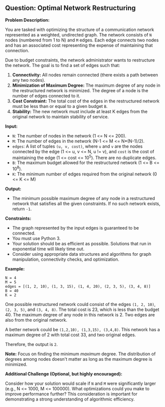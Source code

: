 ## Question: Optimal Network Restructuring

**Problem Description:**

You are tasked with optimizing the structure of a communication network represented as a weighted, undirected graph. The network consists of `N` nodes (numbered from 1 to N) and `M` edges. Each edge connects two nodes and has an associated cost representing the expense of maintaining that connection.

Due to budget constraints, the network administrator wants to restructure the network. The goal is to find a set of edges such that:

1.  **Connectivity:** All nodes remain connected (there exists a path between any two nodes).
2.  **Minimization of Maximum Degree:** The maximum degree of any node in the restructured network is minimized. The degree of a node is the number of edges connected to it.
3.  **Cost Constraint:** The total cost of the edges in the restructured network must be less than or equal to a given budget `B`.
4. **Stability:** The new network must include at least K edges from the original network to maintain stability of service.

**Input:**

*   `N`: The number of nodes in the network (1 <= N <= 200).
*   `M`: The number of edges in the network (N-1 <= M <= N*(N-1)/2).
*   `edges`: A list of tuples `(u, v, cost)`, where `u` and `v` are the nodes connected by the edge (1 <= u, v <= N, u != v), and `cost` is the cost of maintaining the edge (1 <= cost <= 10<sup>5</sup>).  There are no duplicate edges.
*   `B`: The maximum budget allowed for the restructured network (1 <= B <= 10<sup>8</sup>).
*   `K`: The minimum number of edges required from the original network (0 <= K <= M)

**Output:**

*   The minimum possible maximum degree of any node in a restructured network that satisfies all the given constraints. If no such network exists, return `-1`.

**Constraints:**

*   The graph represented by the input edges is guaranteed to be connected.
*   You must use Python 3.
*   Your solution should be as efficient as possible. Solutions that run in exponential time will likely time out.
*   Consider using appropriate data structures and algorithms for graph manipulation, connectivity checks, and optimization.

**Example:**

```
N = 4
M = 5
edges = [(1, 2, 10), (1, 3, 15), (1, 4, 20), (2, 3, 5), (3, 4, 8)]
B = 40
K = 2
```

One possible restructured network could consist of the edges `(1, 2, 10)`, `(2, 3, 5)`, and `(3, 4, 8)`. The total cost is 23, which is less than the budget 40. The maximum degree of any node in this network is 2. Two edges are also from the original network.

A better network could be `(1,2,10), (1,3,15), (3,4,8)`. This network has a maximum degree of 2 with total cost 33, and two original edges.

Therefore, the output is `2`.

**Note:** Focus on finding the minimum *maximum* degree. The distribution of degrees among nodes doesn't matter as long as the maximum degree is minimized.

**Additional Challenge (Optional, but highly encouraged):**

Consider how your solution would scale if `N` and `M` were significantly larger (e.g., N <= 1000, M <= 100000). What optimizations could you make to improve performance further?  This consideration is important for demonstrating a strong understanding of algorithmic efficiency.
